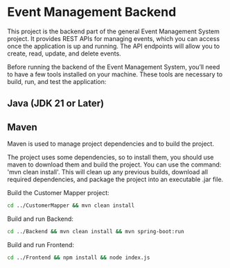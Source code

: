 # Event Management Backend

This project is the backend part of the general Event Management System project.
It provides REST APIs for managing events, which you can access once the application
is up and running. The API endpoints will allow you to create, read, update, and delete events.

Before running the backend of the Event Management System,
you’ll need to have a few tools installed on your machine.
These tools are necessary to build, run, and test the application:

## Java (JDK 21 or Later)

## Maven

Maven is used to manage project dependencies and to build the project.

The project uses some dependencies, so to install them, you should
use maven to download them and build the project.
You can use the command: 'mvn clean install'.
This will clean up any previous builds, download all required dependencies,
and package the project into an executable .jar file.

Build the Customer Mapper project:

```bash
cd ../CustomerMapper && mvn clean install
```

Build and run Backend:

```bash
cd ../Backend && mvn clean install && mvn spring-boot:run
```

Build and run Frontend:

```bash
cd ../Frontend && npm install && node index.js
```
